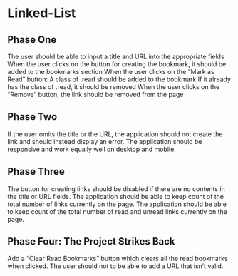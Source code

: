 # Linked-List


## Phase One

The user should be able to input a title and URL into the appropriate fields
When the user clicks on the button for creating the bookmark, it should be added to the bookmarks section
When the user clicks on the “Mark as Read” button:
A class of .read should be added to the bookmark
If it already has the class of .read, it should be removed
When the user clicks on the “Remove” button, the link should be removed from the page

## Phase Two

If the user omits the title or the URL, the application should not create the link and should instead display an error.
The application should be responsive and work equally well on desktop and mobile.

## Phase Three

The button for creating links should be disabled if there are no contents in the title or URL fields.
The application should be able to keep count of the total number of links currently on the page.
The application should be able to keep count of the total number of read and unread links currently on the page.

## Phase Four: The Project Strikes Back

Add a “Clear Read Bookmarks” button which clears all the read bookmarks when clicked.
The user should not to be able to add a URL that isn’t valid.